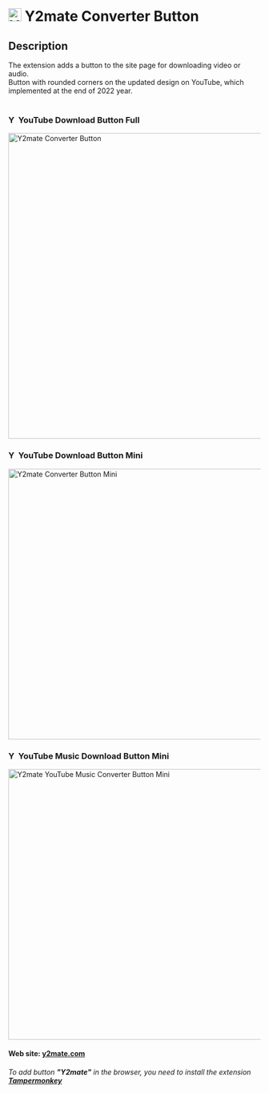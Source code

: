 # <img style="width:26px; height:26px;" src="https://github.com/Li-Deheng/y2mate-converter-button-mini/blob/main/y2mate.png" alt="Y2mate"> Y2mate Converter Button

## Description
The extension adds a button to the site page for downloading video or audio.<br>
Button with rounded corners on the updated design on YouTube, which implemented at the end of 2022 year.
<br><br>

### <img style="width:16px; height:16px;" src="https://user-images.githubusercontent.com/48417413/207262925-4d9284f7-c026-44e6-9aca-8e32701e7f64.svg" alt="YouTube"> YouTube Download Button Full
<img width="610" alt="Y2mate Converter Button" src="https://user-images.githubusercontent.com/48417413/221444584-24a67d35-5dd4-446d-8088-a6f87554a704.png">

### <img style="width:16px; height:16px;" src="https://user-images.githubusercontent.com/48417413/207262925-4d9284f7-c026-44e6-9aca-8e32701e7f64.svg" alt="YouTube">  YouTube Download Button Mini
<img width="540" alt="Y2mate Converter Button Mini" src="https://user-images.githubusercontent.com/48417413/221444662-62487216-f257-487b-8f1b-053370a623a4.png">

### <img style="width:16px; height:16px;" src="https://user-images.githubusercontent.com/48417413/207263355-5cebb708-7fb5-486c-ab81-2e7a40fdb3a3.svg" alt="YouTube Music">  YouTube Music Download Button Mini
<img width="540" alt="Y2mate YouTube Music Converter Button Mini" src="https://user-images.githubusercontent.com/48417413/221444733-69b36dca-341c-4b55-b5a7-758ae3be90c6.png">
<br>


#### Web site: [**y2mate.com**][1]

###### To add button **"Y2mate"** in the browser, you need to install the extension [**Tampermonkey**][2]

[1]: https://www.y2mate.com/en448
[2]: https://chrome.google.com/webstore/detail/tampermonkey/dhdgffkkebhmkfjojejmpbldmpobfkfo?hl=en
